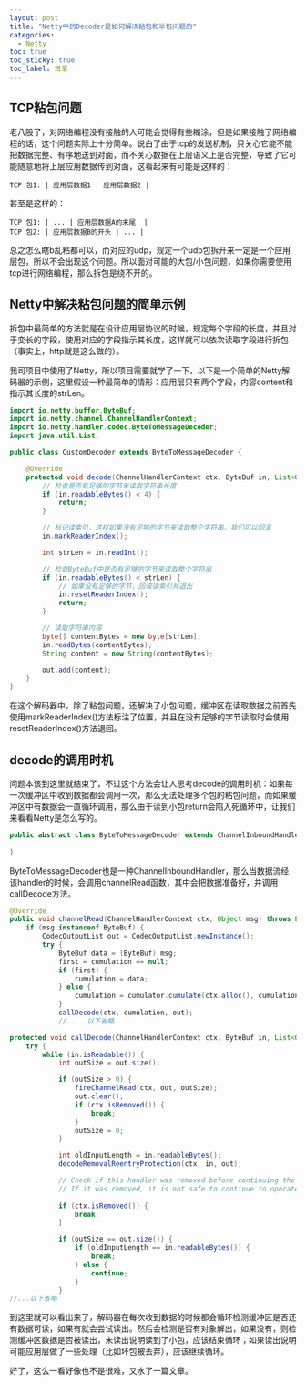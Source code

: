 ```yaml
---
layout: post
title: "Netty中的Decoder是如何解决粘包和半包问题的"
categories:
  - Netty
toc: true
toc_sticky: true
toc_label: 目录
---
```



## TCP粘包问题

老八股了，对网络编程没有接触的人可能会觉得有些糊涂，但是如果接触了网络编程的话，这个问题实际上十分简单。说白了由于tcp的发送机制，只关心它能不能把数据完整、有序地送到对面，而不关心数据在上层语义上是否完整，导致了它可能随意地将上层应用数据传到对面，这看起来有可能是这样的：

```
TCP 包1: | 应用层数据1 | 应用层数据2 |
```

甚至是这样的：

```
TCP 包1: | ... | 应用层数据A的末尾  |
TCP 包2: | 应用层数据B的开头 | ... |
```

总之怎么瞎b乱粘都可以，而对应的udp，规定一个udp包拆开来一定是一个应用层包，所以不会出现这个问题。所以面对可能的大包/小包问题，如果你需要使用tcp进行网络编程，那么拆包是绕不开的。



## Netty中解决粘包问题的简单示例

拆包中最简单的方法就是在设计应用层协议的时候，规定每个字段的长度，并且对于变长的字段，使用对应的字段指示其长度，这样就可以依次读取字段进行拆包（事实上，http就是这么做的）。

我司项目中使用了Netty，所以项目需要就学了一下，以下是一个简单的Netty解码器的示例，这里假设一种最简单的情形：应用层只有两个字段，内容content和指示其长度的strLen。

```java
import io.netty.buffer.ByteBuf;
import io.netty.channel.ChannelHandlerContext;
import io.netty.handler.codec.ByteToMessageDecoder;
import java.util.List;

public class CustomDecoder extends ByteToMessageDecoder {

    @Override
    protected void decode(ChannelHandlerContext ctx, ByteBuf in, List<Object> out) throws Exception {
        // 检查是否有足够的字节来读取字符串长度
        if (in.readableBytes() < 4) {
            return;
        }

        // 标记读索引，这样如果没有足够的字节来读取整个字符串，我们可以回滚
        in.markReaderIndex();

        int strLen = in.readInt();

        // 检查ByteBuf中是否有足够的字节来读取整个字符串
        if (in.readableBytes() < strLen) {
            // 如果没有足够的字节，回滚读索引并退出
            in.resetReaderIndex();
            return;
        }

        // 读取字符串内容
        byte[] contentBytes = new byte[strLen];
        in.readBytes(contentBytes);
        String content = new String(contentBytes);

        out.add(content);
    }
}

```

在这个解码器中，除了粘包问题，还解决了小包问题，缓冲区在读取数据之前首先使用markReaderIndex()方法标注了位置，并且在没有足够的字节读取时会使用resetReaderIndex()方法退回。



## decode的调用时机

问题本该到这里就结束了，不过这个方法会让人思考decode的调用时机：如果每一次缓冲区中收到数据都会调用一次，那么无法处理多个包的粘包问题，而如果缓冲区中有数据会一直循环调用，那么由于读到小包return会陷入死循环中，让我们来看看Netty是怎么写的。



```java
public abstract class ByteToMessageDecoder extends ChannelInboundHandlerAdapter{
	
}
```

ByteToMessageDecoder也是一种ChannelInboundHandler，那么当数据流经该handler的时候，会调用channelRead函数，其中会把数据准备好，并调用callDecode方法。

```java
@Override
public void channelRead(ChannelHandlerContext ctx, Object msg) throws Exception {
    if (msg instanceof ByteBuf) {
        CodecOutputList out = CodecOutputList.newInstance();
        try {
            ByteBuf data = (ByteBuf) msg;
            first = cumulation == null;
            if (first) {
                cumulation = data;
            } else {
                cumulation = cumulator.cumulate(ctx.alloc(), cumulation, data);
            }
            callDecode(ctx, cumulation, out);
            //.....以下省略
```

```java
protected void callDecode(ChannelHandlerContext ctx, ByteBuf in, List<Object> out) {
    try {
        while (in.isReadable()) {
            int outSize = out.size();

            if (outSize > 0) {
                fireChannelRead(ctx, out, outSize);
                out.clear();
                if (ctx.isRemoved()) {
                    break;
                }
                outSize = 0;
            }

            int oldInputLength = in.readableBytes();
            decodeRemovalReentryProtection(ctx, in, out);

            // Check if this handler was removed before continuing the loop.
            // If it was removed, it is not safe to continue to operate on the buffer.
 
            if (ctx.isRemoved()) {
                break;
            }

            if (outSize == out.size()) {
                if (oldInputLength == in.readableBytes()) {
                    break;
                } else {
                    continue;
                }
            }
//...以下省略
```

到这里就可以看出来了，解码器在每次收到数据的时候都会循环检测缓冲区是否还有数据可读，如果有就会尝试读出。然后会检测是否有对象解出，如果没有，则检测缓冲区数据是否被读出，未读出说明读到了小包，应该结束循环；如果读出说明可能应用层做了一些处理（比如坏包被丢弃），应该继续循环。



好了，这么一看好像也不是很难，又水了一篇文章。